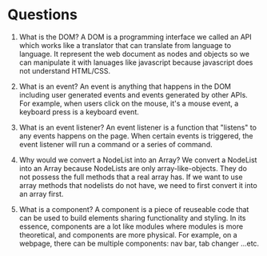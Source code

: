 # Questions

1. What is the DOM?
A DOM is a programming interface we called an API which works like a translator that can translate from language to language.
It represent the web document as nodes and objects so we can manipulate it with lanuages like javascript because javascript does not understand HTML/CSS.

2. What is an event?
An event is anything that happens in the DOM including user generated events and events generated by other APIs.
For example, when users click on the mouse, it's a mouse event, a keyboard press is a keyboard event. 

3. What is an event listener?
An event listener is a function that "listens" to any events happens on the page. When certain events is triggered, the event listener will run a command or a series of command.
4. Why would we convert a NodeList into an Array?
We convert a NodeList into an Array because NodeLists are only array-like-objects. They do not possess the full methods that a real array has. If we want to use array methods that nodelists do not have, we need to first convert it into an array first.
5. What is a component? 
A component is a piece of reuseable code that can be used to build elements sharing functionality and styling.
In its essence, components are a lot like modules where modules is more theoretical, and components are more physical.
For example, on a webpage, there can be multiple components: nav bar, tab changer ...etc.